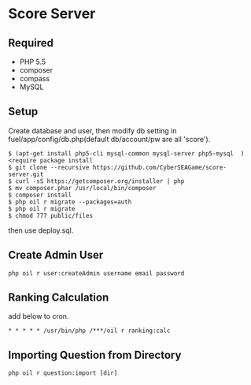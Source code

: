# Score Server

## Required

- PHP 5.5
- composer
- compass
- MySQL


## Setup
Create database and user, then modify db setting in fuel/app/config/db.php(default db/account/pw are all 'score').

``` shell
$ (apt-get install php5-cli mysql-common mysql-server php5-mysql  ) <require package install
$ git clone --recursive https://github.com/CyberSEAGame/score-server.git
$ curl -sS https://getcomposer.org/installer | php
$ mv composer.phar /usr/local/bin/composer
$ composer install
$ php oil r migrate --packages=auth
$ php oil r migrate
$ chmod 777 public/files
```
then use deploy.sql.

## Create Admin User
``` shell
php oil r user:createAdmin username email password
```

## Ranking Calculation
add below to cron.
``` shell
* * * * * /usr/bin/php /***/oil r ranking:calc
```

## Importing Question from Directory
``` shell
php oil r question:import [dir]
```



